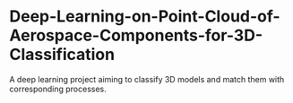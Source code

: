 # Deep-Learning-on-Point-Cloud-of-Aerospace-Components-for-3D-Classification
A deep learning project aiming to classify 3D models and match them with corresponding processes.

